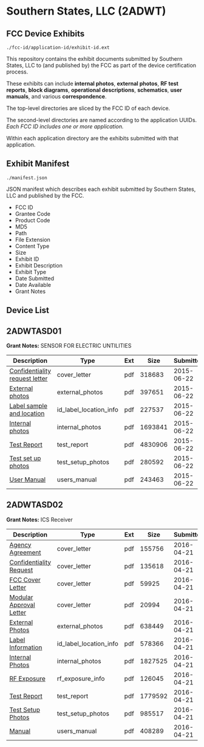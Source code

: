 # Southern States, LLC (2ADWT)
## FCC Device Exhibits

```
./fcc-id/application-id/exhibit-id.ext
```

This repository contains the exhibit documents submitted by Southern States, LLC to (and published by) the FCC as part of the device certification process.

These exhibits can include **internal photos**, **external photos**, **RF test reports**, **block diagrams**, **operational descriptions**, **schematics**, **user manuals**, and various **correspondence**.

The top-level directories are sliced by the FCC ID of each device.

The second-level directories are named according to the application UUIDs. *Each FCC ID includes one or more application.*

Within each application directory are the exhibits submitted with that application. 

## Exhibit Manifest

```
./manifest.json
```

JSON manifest which describes each exhibit submitted by Southern States, LLC and published by the FCC.

- FCC ID
- Grantee Code
- Product Code
- MD5
- Path
- File Extension
- Content Type
- Size
- Exhibit ID
- Exhibit Description
- Exhibit Type
- Date Submitted
- Date Available
- Grant Notes

## Device List
## 2ADWTASD01
**Grant Notes:** SENSOR FOR ELECTRIC UNTILITIES

| Description | Type | Ext | Size | Submitted | Available |
| ----------- | ---- | --- | ---- | --------- | --------- |
| [Confidentiality request letter](2ADWTASD01/d61d028fb1e0b21954876438c8eadd2d/2654525.pdf) | cover_letter | pdf | 318683 | 2015-06-22 | 2015-06-22 |
| [External photos](2ADWTASD01/d61d028fb1e0b21954876438c8eadd2d/2654527.pdf) | external_photos | pdf | 397651 | 2015-06-22 | 2015-12-10 |
| [Label sample and location](2ADWTASD01/d61d028fb1e0b21954876438c8eadd2d/2654528.pdf) | id_label_location_info | pdf | 227537 | 2015-06-22 | 2015-06-22 |
| [Internal photos](2ADWTASD01/d61d028fb1e0b21954876438c8eadd2d/2654529.pdf) | internal_photos | pdf | 1693841 | 2015-06-22 | 2015-12-10 |
| [Test Report](2ADWTASD01/d61d028fb1e0b21954876438c8eadd2d/2654533.pdf) | test_report | pdf | 4830906 | 2015-06-22 | 2015-06-22 |
| [Test set up photos](2ADWTASD01/d61d028fb1e0b21954876438c8eadd2d/2654534.pdf) | test_setup_photos | pdf | 280592 | 2015-06-22 | 2015-06-22 |
| [User Manual](2ADWTASD01/d61d028fb1e0b21954876438c8eadd2d/2654535.pdf) | users_manual | pdf | 243463 | 2015-06-22 | 2015-12-10 |
## 2ADWTASD02
**Grant Notes:** ICS Receiver

| Description | Type | Ext | Size | Submitted | Available |
| ----------- | ---- | --- | ---- | --------- | --------- |
| [Agency Agreement](2ADWTASD02/81f8c35b53a888f875f77f42adbcdc03/2965485.pdf) | cover_letter | pdf | 155756 | 2016-04-21 | 2016-04-21 |
| [Confidentiality Request](2ADWTASD02/81f8c35b53a888f875f77f42adbcdc03/2965486.pdf) | cover_letter | pdf | 135618 | 2016-04-21 | 2016-04-21 |
| [FCC Cover Letter](2ADWTASD02/81f8c35b53a888f875f77f42adbcdc03/2965487.pdf) | cover_letter | pdf | 59925 | 2016-04-21 | 2016-04-21 |
| [Modular Approval Letter](2ADWTASD02/81f8c35b53a888f875f77f42adbcdc03/2965488.pdf) | cover_letter | pdf | 20994 | 2016-04-21 | 2016-04-21 |
| [External Photos](2ADWTASD02/81f8c35b53a888f875f77f42adbcdc03/2965484.pdf) | external_photos | pdf | 638449 | 2016-04-21 | 2016-04-21 |
| [Label Information](2ADWTASD02/81f8c35b53a888f875f77f42adbcdc03/2965490.pdf) | id_label_location_info | pdf | 578366 | 2016-04-21 | 2016-04-21 |
| [Internal Photos](2ADWTASD02/81f8c35b53a888f875f77f42adbcdc03/2965489.pdf) | internal_photos | pdf | 1827525 | 2016-04-21 | 2016-04-21 |
| [RF Exposure](2ADWTASD02/81f8c35b53a888f875f77f42adbcdc03/2965492.pdf) | rf_exposure_info | pdf | 126045 | 2016-04-21 | 2016-04-21 |
| [Test Report](2ADWTASD02/81f8c35b53a888f875f77f42adbcdc03/2965494.pdf) | test_report | pdf | 1779592 | 2016-04-21 | 2016-04-21 |
| [Test Setup Photos](2ADWTASD02/81f8c35b53a888f875f77f42adbcdc03/2965493.pdf) | test_setup_photos | pdf | 985517 | 2016-04-21 | 2016-04-21 |
| [Manual](2ADWTASD02/81f8c35b53a888f875f77f42adbcdc03/2965491.pdf) | users_manual | pdf | 408289 | 2016-04-21 | 2016-04-21 |
